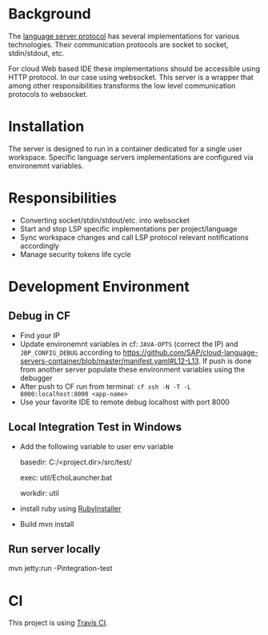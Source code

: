 
# Background

The [language server protocol](https://github.com/Microsoft/language-server-protocol) has several implementations for various technologies. Their communication protocols are socket to socket, stdin/stdout, etc.

For cloud Web based IDE these implementations should be accessible using HTTP protocol. In our case using websocket.
This server is a wrapper that among other responsibilities transforms the low level communication protocols to websocket.

# Installation

The server is designed to run in a container dedicated for a single user workspace. Specific language servers implementations are configured via environemnt variables.

# Responsibilities
- Converting socket/stdin/stdout/etc. into websocket
- Start and stop LSP specific implementations per project/language
- Sync workspace changes and call LSP protocol relevant notifications accordingly
- Manage security tokens life cycle 

# Development Environment

## Debug in CF

- Find your IP
- Update environemnt variables in cf: `JAVA-OPTS` (correct the IP) and `JBP_CONFIG_DEBUG` according to https://github.com/SAP/cloud-language-servers-container/blob/master/manifest.yaml#L12-L13. If push is done from another server populate these environment variables using the debugger
- After push to CF run from terminal: `cf ssh -N -T -L 8000:localhost:8000 <app-name>`
- Use your favorite IDE to remote debug localhost with port 8000


## Local Integration Test in Windows
* Add the following variable to user env variable

  basedir: C:/<project.dir>/src/test/
  
  exec: util/EchoLauncher.bat
  
  workdir: util

* install ruby using [RubyInstaller](https://rubyinstaller.org/downloads/)

* Build
  mvn install
  
## Run server locally
  mvn jetty:run -Pintegration-test

# CI
This project is using [Travis CI](TODO).
